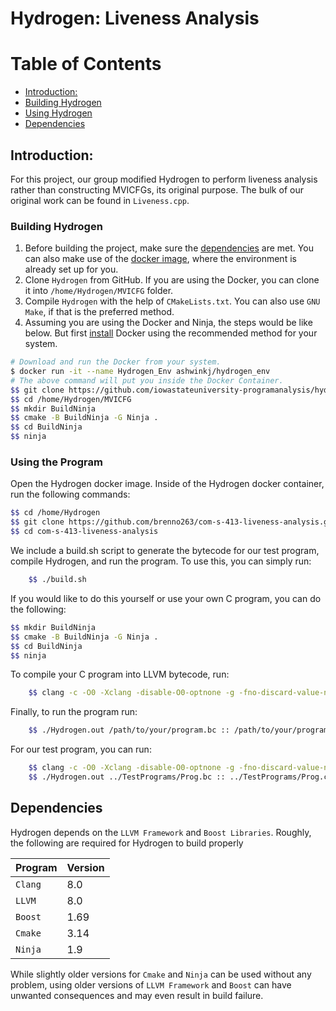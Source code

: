 # Hydrogen: Liveness Analysis

Table of Contents
=================

* [Introduction:](#introduction)
* [Building Hydrogen](#building-hydrogen)
* [Using Hydrogen](#using-hydrogen)
* [Dependencies](#dependencies)

## Introduction:
For this project, our group modified Hydrogen to perform liveness analysis rather than constructing MVICFGs, its original purpose. The bulk of our original work can be found in `Liveness.cpp`.

### Building Hydrogen
1) Before building the project, make sure the [dependencies](#dependencies) are met. You can also make use of the
 [docker image](https://hub.docker.com/r/ashwinkj/hydrogen_env), where the environment is already set up for you.
2) Clone `Hydrogen` from GitHub. If you are using the Docker, you can clone it into `/home/Hydrogen/MVICFG` folder.
3) Compile `Hydrogen` with the help of `CMakeLists.txt`. You can also use `GNU Make`, if that is the preferred method.
4) Assuming you are using the Docker and Ninja, the steps would be like below. But first [install](https://docs.docker.com/install/) Docker using the recommended method for your system.
```sh
# Download and run the Docker from your system.
$ docker run -it --name Hydrogen_Env ashwinkj/hydrogen_env
# The above command will put you inside the Docker Container.
$$ git clone https://github.com/iowastateuniversity-programanalysis/hydrogen /home/Hydrogen/MVICFG
$$ cd /home/Hydrogen/MVICFG
$$ mkdir BuildNinja
$$ cmake -B BuildNinja -G Ninja .
$$ cd BuildNinja
$$ ninja
```

### Using the Program
Open the Hydrogen docker image. Inside of the Hydrogen docker container, run the following commands:
```sh
$$ cd /home/Hydrogen
$$ git clone https://github.com/brenno263/com-s-413-liveness-analysis.git
$$ cd com-s-413-liveness-analysis
```
We include a build.sh script to generate the bytecode for our test program, compile Hydrogen, and run the program. To use this, you can simply run:
```sh
	$$ ./build.sh
```
If you would like to do this yourself or use your own C program, you can do the following:
```sh
$$ mkdir BuildNinja
$$ cmake -B BuildNinja -G Ninja .
$$ cd BuildNinja
$$ ninja
```
To compile your C program into LLVM bytecode, run:
```sh
	$$ clang -c -O0 -Xclang -disable-O0-optnone -g -fno-discard-value-names -emit-llvm -S /path/to/your/program.c -o /path/to/your/program.bc
```
Finally, to run the program run:
```sh
	$$ ./Hydrogen.out /path/to/your/program.bc :: /path/to/your/program.c
```
For our test program, you can run:
```sh
	$$ clang -c -O0 -Xclang -disable-O0-optnone -g -fno-discard-value-names -emit-llvm -S ../TestPrograms/Prog.c -o ../TestPrograms/Prog.bc
	$$ ./Hydrogen.out ../TestPrograms/Prog.bc :: ../TestPrograms/Prog.c
```

## Dependencies
Hydrogen depends on the `LLVM Framework` and `Boost Libraries`. Roughly, the following are required for Hydrogen to
 build properly

| Program | Version |
|---------|---------|
| `Clang` | 8.0     |
| `LLVM`  | 8.0     |
| `Boost` | 1.69    |
| `Cmake` | 3.14    |
| `Ninja` | 1.9     |

While slightly older versions for `Cmake` and `Ninja` can be used without any problem, using older versions of
 `LLVM Framework` and `Boost` can have unwanted consequences and may even result in build failure.

